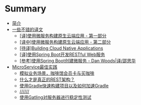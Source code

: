 # Summary

* [简介](README.md)
* [一些不错的译文](translation/README.md)
    - [[译]使用微服务构建原生云端应用 - 第一部分](translation/using_microservices_to_build_cloud_native_applications__part_1.md)
    - [[译中]使用微服务构建原生云端应用 - 第二部分](translation/using_microservices_to_build_cloud_native_applications__part_2.md)
    - [[待译]Building Cloud Native Applications](translation/Building_Cloud_Native_Applications.md)
    - [[译]使用Spring Boot开发RESTful Web服务](translation/Developing_a_RESTful_Web_Service_Using_Spring_Boot.md)
    - [[参考]使用Spring Boot创建微服务 - Dan Woods|译/邵思华](http://www.infoq.com/cn/articles/boot-microservices)
* [MicroService最佳实践](best-practice/README.md)
    - [模拟业务场景，咖啡馆会员卡与买咖啡](best-practice/simulate_business_scenarios_for_security.md)
    - [什么才是真正的REST架构？](best-practice/what_really_REST_is.md)
    - [使用Gradle快速构建项目以及如何加速Gradle](/best-practice/how_to_use_gradle_and_speed_up_build_time.md)
    - [//////]()
    - [使用Gatling对服务器进行稳定性测试](best-practice/Stability_and_Performance_Testing_using_Gatling.md)